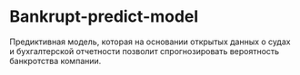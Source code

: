 # Bankrupt-predict-model
Предиктивная модель, которая на основании открытых данных о судах и бухгалтерской отчетности позволит спрогнозировать вероятность банкротства компании. 
